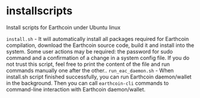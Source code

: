 # installscripts
Install scripts for Earthcoin under Ubuntu linux

<code>install.sh</code> - It will automatically install all packages required for Earthcoin compilation, download the Earthcoin source code, build it and install into the system. Some user actions may be required: the password for sudo command and a confirmation of a change in a system config file. If you do not trust this script, feel free to print the content of the file and run commands manually one after the other..
<code>run_eac_daemon.sh</code> - When install.sh script finished successfully, you can run Earthcoin daemon/wallet in the background. Then you can call <code>earthcoin-cli</code> commands to command-line interaction with Earthcoin daemon/wallet. 
